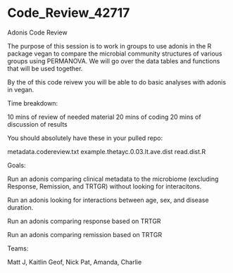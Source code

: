 # Code_Review_42717
Adonis Code Review

The purpose of this session is to work in groups to use adonis in the R package vegan to compare the microbial community structures of various groups using PERMANOVA. We will go over the data tables and functions that will be used together. 

By the of this code reivew you will be able to do basic analyses with adonis in vegan.

Time breakdown:

10 mins of review of needed material
20 mins of coding
20 mins of discussion of results

You should absolutely have these in your pulled repo:

metadata.codereview.txt
example.thetayc.0.03.lt.ave.dist
read.dist.R


Goals:

Run an adonis comparing clinical metadata to the microbiome (excluding Response, Remission, and TRTGR) without looking for interacitons.

Run an adonis looking for interactions between age, sex, and disease duration.

Run an adonis comparing response based on TRTGR

Run an adonis comparing remission based on TRTGR

Teams:

Matt J, Kaitlin
Geof, Nick
Pat, Amanda, Charlie